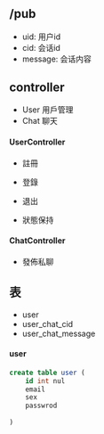 #

## /pub
- uid: 用户id
- cid: 会话id
- message: 会话内容
## controller
- User 用戶管理
- Chat 聊天

#### UserController
- 註冊
- 登錄
- 退出

- 狀態保持

#### ChatController
- 發佈私聊

## 表
- user
- user_chat_cid
- user_chat_message
#### user
```sql
create table user (
    id int nul
    email
    sex
    passwrod            
 
)
```
